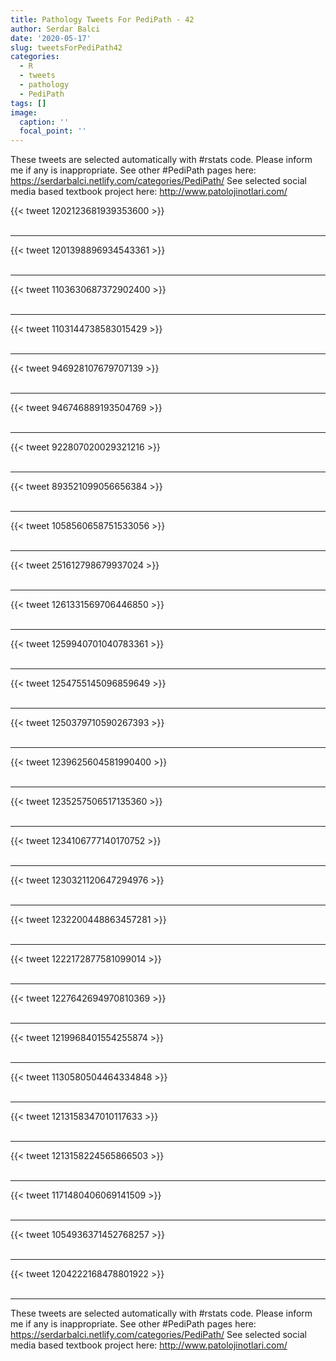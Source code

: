 ```yaml
---
title: Pathology Tweets For PediPath - 42
author: Serdar Balci
date: '2020-05-17'
slug: tweetsForPediPath42
categories:
  - R
  - tweets
  - pathology
  - PediPath
tags: []
image:
  caption: ''
  focal_point: ''
---
```



These tweets are selected automatically with #rstats code. Please inform me if any is inappropriate.
See other #PediPath pages here: https://serdarbalci.netlify.com/categories/PediPath/ 
See selected social media based textbook project here: http://www.patolojinotlari.com/

{{< tweet 1202123681939353600 >}}
<br>
<br>
<hr>
{{< tweet 1201398896934543361 >}}
<br>
<br>
<hr>
{{< tweet 1103630687372902400 >}}
<br>
<br>
<hr>
{{< tweet 1103144738583015429 >}}
<br>
<br>
<hr>
{{< tweet 946928107679707139 >}}
<br>
<br>
<hr>
{{< tweet 946746889193504769 >}}
<br>
<br>
<hr>
{{< tweet 922807020029321216 >}}
<br>
<br>
<hr>
{{< tweet 893521099056656384 >}}
<br>
<br>
<hr>
{{< tweet 1058560658751533056 >}}
<br>
<br>
<hr>
{{< tweet 251612798679937024 >}}
<br>
<br>
<hr>
{{< tweet 1261331569706446850 >}}
<br>
<br>
<hr>
{{< tweet 1259940701040783361 >}}
<br>
<br>
<hr>
{{< tweet 1254755145096859649 >}}
<br>
<br>
<hr>
{{< tweet 1250379710590267393 >}}
<br>
<br>
<hr>
{{< tweet 1239625604581990400 >}}
<br>
<br>
<hr>
{{< tweet 1235257506517135360 >}}
<br>
<br>
<hr>
{{< tweet 1234106777140170752 >}}
<br>
<br>
<hr>
{{< tweet 1230321120647294976 >}}
<br>
<br>
<hr>
{{< tweet 1232200448863457281 >}}
<br>
<br>
<hr>
{{< tweet 1222172877581099014 >}}
<br>
<br>
<hr>
{{< tweet 1227642694970810369 >}}
<br>
<br>
<hr>
{{< tweet 1219968401554255874 >}}
<br>
<br>
<hr>
{{< tweet 1130580504464334848 >}}
<br>
<br>
<hr>
{{< tweet 1213158347010117633 >}}
<br>
<br>
<hr>
{{< tweet 1213158224565866503 >}}
<br>
<br>
<hr>
{{< tweet 1171480406069141509 >}}
<br>
<br>
<hr>
{{< tweet 1054936371452768257 >}}
<br>
<br>
<hr>
{{< tweet 1204222168478801922 >}}
<br>
<br>
<hr>


These tweets are selected automatically with #rstats code. Please inform me if any is inappropriate.
See other #PediPath pages here: https://serdarbalci.netlify.com/categories/PediPath/ 
See selected social media based textbook project here: http://www.patolojinotlari.com/
